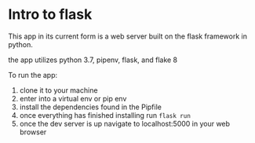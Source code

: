 # Intro to flask

This app in its current form is a web server built on the flask framework in python. 

the app utilizes python 3.7, pipenv, flask,  and flake 8

To run the app:
1. clone it to your machine
2. enter into a virtual env or pip env
3. install the dependencies found in the Pipfile
4. once everything has finished installing run `flask run`
5. once the dev server is up navigate to localhost:5000 in your web browser